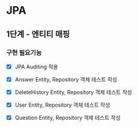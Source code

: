 # JPA

## 1단계 - 엔티티 매핑
### 구현 필요기능
- [x] JPA Auditing 적용
- [x] Answer Entity, Repository 객체 테스트 작성
- [x] DeleteHistory Entity, Repository 객체 테스트 작성
- [x] User Entity, Repository 객체 테스트 작성
- [x] Question Entity, Repository 객체 테스트 작성
 
